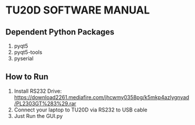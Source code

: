 # TU20D SOFTWARE MANUAL
## Dependent Python Packages
1. pyqt5
2. pyqt5-tools
3. pyserial
## How to Run
1. Install RS232 Drive: https://download2261.mediafire.com/jhcwmy0358pg/k5mkp4azlygnyad/PL2303GT%283%29.rar
2. Connect your laptop to TU20D via RS232 to USB cable
3. Just Run the GUI.py
